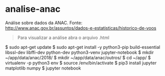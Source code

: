 # analise-anac

Análise sobre dados da ANAC.
Fonte: http://www.anac.gov.br/assuntos/dados-e-estatisticas/historico-de-voos 

> Para visualizar a análise abra o arquivo .html

$ sudo apt-get update
$ sudo apt-get install -y python3-pip build-essential libssl-dev libffi-dev python-dev python3-venv jupyter-notebook
$ mkdir ~/app/data/anac/2018/
$ mkdir ~/app/data/anac/outros/
$ cd ~/app/
$ virtualenv -p python3 env
$ source /env/bin/activate
$ pip3 install jupyter matplotlib numpy
$ jupyter notebook
